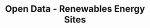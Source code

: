 ---
schema: default
title: Open Data - Renewables Energy Sites
organization: Argyll and Bute Council
notes: >-
    All renewable energy developments in Argyll and Bute, by type (e.g. windfarms, hydro-electric, tidal, biomass, solar, etc.), scale, status and for a specific location.
resources:
  - name: Open Data - Renewables Energy Sites FEATURE LAYER
  - url: >-
      
  - format: FEATURE LAYER
license: 
category:

  - Renewables
  - Environment
  - Energy
maintainer: Argyll and Bute Council
maintainer_email: someone@example.com
---